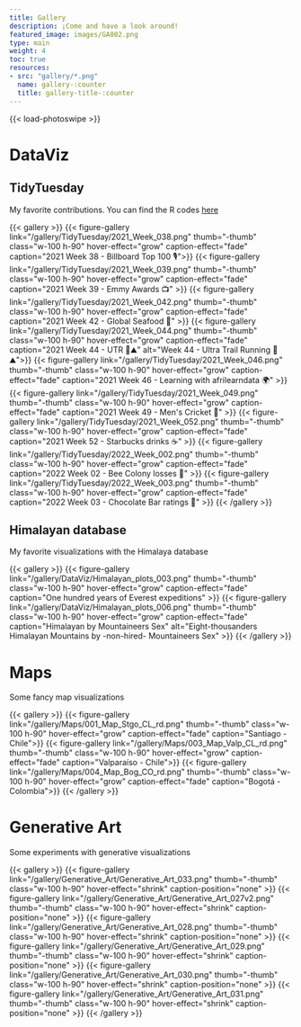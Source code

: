 ```yaml
---
title: Gallery
description: ¡Come and have a look around!
featured_image: images/GA002.png
type: main
weight: 4
toc: true
resources:
- src: "gallery/*.png"
  name: gallery-:counter
  title: gallery-title-:counter
---
```


{{< load-photoswipe >}}

# DataViz
## TidyTuesday
My favorite contributions. You can find the R codes [here](https://github.com/TamayoLeivaJ/TidyTuesday)

{{< gallery >}}
  {{< figure-gallery link="/gallery/TidyTuesday/2021_Week_038.png" thumb="-thumb" class="w-100 h-90" hover-effect="grow" caption-effect="fade" caption="2021 Week 38 - Billboard Top 100 🎙">}}
  {{< figure-gallery link="/gallery/TidyTuesday/2021_Week_039.png" thumb="-thumb" class="w-100 h-90" hover-effect="grow" caption-effect="fade" caption="2021 Week 39 - Emmy Awards 📺" >}}
  {{< figure-gallery link="/gallery/TidyTuesday/2021_Week_042.png" thumb="-thumb" class="w-100 h-90" hover-effect="grow" caption-effect="fade" caption="2021 Week 42 - Global Seafood 🎣" >}}
  {{< figure-gallery link="/gallery/TidyTuesday/2021_Week_044.png" thumb="-thumb" class="w-100 h-90" hover-effect="grow" caption-effect="fade" caption="2021 Week 44 - UTR 🗻⛰️" alt="Week 44 - Ultra Trail Running 🗻⛰️">}}
  {{< figure-gallery link="/gallery/TidyTuesday/2021_Week_046.png" thumb="-thumb" class="w-100 h-90" hover-effect="grow" caption-effect="fade" caption="2021 Week 46 - Learning with afrilearndata 🌍" >}}
  {{< figure-gallery link="/gallery/TidyTuesday/2021_Week_049.png" thumb="-thumb" class="w-100 h-90" hover-effect="grow" caption-effect="fade" caption="2021 Week 49 - Men's Cricket 🏏" >}}
  {{< figure-gallery link="/gallery/TidyTuesday/2021_Week_052.png" thumb="-thumb" class="w-100 h-90" hover-effect="grow" caption-effect="fade" caption="2021 Week 52 - Starbucks drinks ☕" >}}
  {{< figure-gallery link="/gallery/TidyTuesday/2022_Week_002.png" thumb="-thumb" class="w-100 h-90" hover-effect="grow" caption-effect="fade" caption="2022 Week 02 - Bee Colony losses 🐝" >}}
  {{< figure-gallery link="/gallery/TidyTuesday/2022_Week_003.png" thumb="-thumb" class="w-100 h-90" hover-effect="grow" caption-effect="fade" caption="2022 Week 03 - Chocolate Bar ratings 🍫" >}}
{{< /gallery >}}

## Himalayan database

My favorite visualizations with the Himalaya database

{{< gallery >}}
  {{< figure-gallery link="/gallery/DataViz/Himalayan_plots_003.png" thumb="-thumb" class="w-100 h-90" hover-effect="grow" caption-effect="fade" caption="One hundred years of Everest expeditions" >}}
  {{< figure-gallery link="/gallery/DataViz/Himalayan_plots_006.png" thumb="-thumb" class="w-100 h-90" hover-effect="grow" caption-effect="fade" caption="Himalayan by Mountaineers Sex" alt="Eight-thousanders Himalayan Mountains by -non-hired- Mountaineers Sex" >}}
{{< /gallery >}}

# Maps

Some fancy map visualizations

{{< gallery >}}
{{< figure-gallery link="/gallery/Maps/001_Map_Stgo_CL_rd.png" thumb="-thumb" class="w-100 h-90" hover-effect="grow" caption-effect="fade" caption="Santiago - Chile">}}
{{< figure-gallery link="/gallery/Maps/003_Map_Valp_CL_rd.png" thumb="-thumb" class="w-100 h-90" hover-effect="grow" caption-effect="fade" caption="Valparaíso - Chile">}}
{{< figure-gallery link="/gallery/Maps/004_Map_Bog_CO_rd.png" thumb="-thumb" class="w-100 h-90" hover-effect="grow" caption-effect="fade" caption="Bogotá - Colombia">}}
{{< /gallery >}}

# Generative Art

Some experiments with generative visualizations

{{< gallery >}}
  {{< figure-gallery link="/gallery/Generative_Art/Generative_Art_033.png" thumb="-thumb" class="w-100 h-90" hover-effect="shrink" caption-position="none" >}}
  {{< figure-gallery link="/gallery/Generative_Art/Generative_Art_027v2.png" thumb="-thumb" class="w-100 h-90" hover-effect="shrink" caption-position="none" >}}
  {{< figure-gallery link="/gallery/Generative_Art/Generative_Art_028.png" thumb="-thumb" class="w-100 h-90" hover-effect="shrink" caption-position="none" >}}
  {{< figure-gallery link="/gallery/Generative_Art/Generative_Art_029.png" thumb="-thumb" class="w-100 h-90" hover-effect="shrink" caption-position="none" >}}
  {{< figure-gallery link="/gallery/Generative_Art/Generative_Art_030.png" thumb="-thumb" class="w-100 h-90" hover-effect="shrink" caption-position="none" >}}
  {{< figure-gallery link="/gallery/Generative_Art/Generative_Art_031.png" thumb="-thumb" class="w-100 h-90" hover-effect="shrink" caption-position="none" >}}
{{< /gallery >}}
